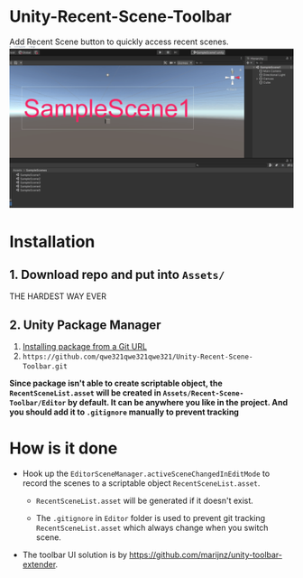 # Unity-Recent-Scene-Toolbar
Add Recent Scene button to quickly access recent scenes.
![](./img~/demo.gif)

# Installation
## 1. Download repo and put into `Assets/`
THE HARDEST WAY EVER
## 2. Unity Package Manager
1. [Installing package from a Git URL](https://docs.unity3d.com/Manual/upm-ui-giturl.html)
2. `https://github.com/qwe321qwe321qwe321/Unity-Recent-Scene-Toolbar.git`

**Since package isn't able to create scriptable object, the `RecentSceneList.asset` will be created in `Assets/Recent-Scene-Toolbar/Editor` by default. It can be anywhere you like in the project. And you should add it to `.gitignore` manually to prevent tracking**

# How is it done
* Hook up the `EditorSceneManager.activeSceneChangedInEditMode` to record the scenes to a scriptable object `RecentSceneList.asset`.

  * `RecentSceneList.asset` will be generated if it doesn't exist.

  * The `.gitignore` in `Editor` folder is used to prevent git tracking `RecentSceneList.asset` which always change when you switch scene.

* The toolbar UI solution is by https://github.com/marijnz/unity-toolbar-extender.
